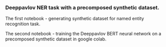 ### Deeppavlov NER task with a precomposed synthetic dataset.

The first notebook - generating synthetic dataset for named entity recognition task.

The second notebook - training the Deeppavlov BERT neural network on a precomposed synthetic dataset in google colab.
